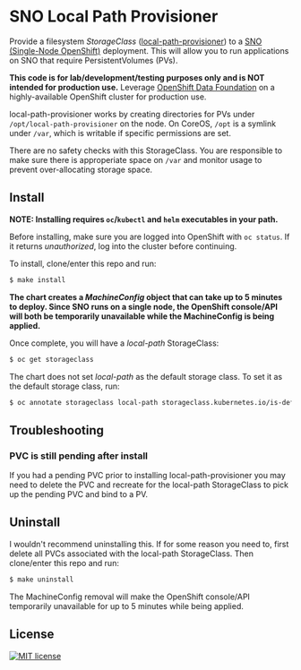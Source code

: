 # SNO Local Path Provisioner

Provide a filesystem *StorageClass* ([local-path-provisioner]) to a [SNO
(Single-Node OpenShift)] deployment. This will allow you to run applications
on SNO that require PersistentVolumes (PVs).

**This code is for lab/development/testing purposes only and is NOT intended
for production use.** Leverage [OpenShift Data Foundation] on a
highly-available OpenShift cluster for production use.

local-path-provisioner works by creating directories for PVs under
`/opt/local-path-provisioner` on the node. On CoreOS, `/opt` is a symlink under
`/var`, which is writable if specific permissions are set.

There are no safety checks with this StorageClass. You are responsible to make
sure there is approperiate space on `/var` and monitor usage to prevent
over-allocating storage space.

## Install

**NOTE: Installing requires `oc`/`kubectl` and `helm` executables in your
path.**

Before installing, make sure you are logged into OpenShift with `oc status`. If
it returns *unauthorized*, log into the cluster before continuing.

To install, clone/enter this repo and run:

```bash
$ make install
```

**The chart creates a *MachineConfig* object that can take up to 5 minutes to
deploy. Since SNO runs on a single node, the OpenShift console/API will both be
temporarily unavailable while the MachineConfig is being applied.**

Once complete, you will have a *local-path* StorageClass:

```bash
$ oc get storageclass
```

The chart does not set *local-path* as the default storage class. To set it as
the default storage class, run:

```bash
$ oc annotate storageclass local-path storageclass.kubernetes.io/is-default-class=true
```

## Troubleshooting

### PVC is still pending after install

If you had a pending PVC prior to installing local-path-provisioner you may
need to delete the PVC and recreate for the local-path StorageClass to pick up
the pending PVC and bind to a PV.

## Uninstall

I wouldn't recommend uninstalling this. If for some reason you need to, first
delete all PVCs associated with the local-path StorageClass. Then clone/enter
this repo and run:

```bash
$ make uninstall
```

The MachineConfig removal will make the OpenShift console/API temporarily
unavailable for up to 5 minutes while being applied.

## License

[![MIT license]](https://lbesson.mit-license.org/)

[local-path-provisioner]: https://github.com/rancher/local-path-provisioner
[mit license]: https://img.shields.io/badge/License-MIT-blue.svg
[openshift data foundation]:
  https://www.redhat.com/en/technologies/cloud-computing/openshift-data-foundation
[sno (single-node openshift)]:
  https://www.redhat.com/en/blog/meet-single-node-openshift-our-smallest-openshift-footprint-edge-architectures
